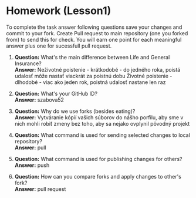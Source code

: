 # Homework (Lesson1)
To complete the task answer following questions save your changes and commit to your fork. Create Pull request to main repository (one you forked from) to send this for check. You will earn one point for each meaningful answer plus one for sucessfull pull request.

1. **Question:** What's the main difference between Life and General Insurance?  
   **Answer:** Neživotné poistenie - krátkodobé - do jedného roka, poistá udalosť môže nastať viackrát za poistnú dobu
               Životné poistenie - dlhodobé - viac ako jeden rok, poistná udalosť nastane len raz

2. **Question:** What's your GitHub ID?  
   **Answer:** szabova52

3. **Question:** Why do we use forks (besides eating)?  
   **Answer:** Vytváranie kópií vašich súborov do nášho porfilu, aby sme v nich mohli robiť zmeny bez toho, aby sa nejako ovplynil pôvodný                projekt

4. **Question:** What command is used for sending selected changes to local repository?  
   **Answer:** pull

5. **Question:** What command is used for publishing changes for others?  
   **Answer:** push

6. **Question:** How can you compare forks and apply changes to other's fork?  
   **Answer:** pull request
